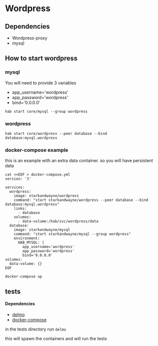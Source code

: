 # Wordpress

## Dependencies
- Wordpress-proxy
- mysql

## How to start wordpress
### mysql
You will need to provide 3 variables
- app_username='wordpress'
- app_password='wordpress'
- bind='0.0.0.0'

```
hab start core/mysql --group wordpress
```

### wordpress
```
hab start core/wordpress --peer database --bind database:mysql.wordpress
```

### docker-compose example
this is an example with an extra data container.
so you will have persistent data

```
cat <<EOF > docker-compose.yml
version: '3'

services:
  wordpress:
    image: starkandwayne/wordpress
    command: "start starkandwayne/wordpress --peer database --bind database:mysql.wordpress"
    links:
      - database
    volumes:
      - data-volume:/hab/svc/wordpress/data
  database:
    image: starkandwayne/mysql
    command: "start starkandwayne/mysql --group wordpress"
    environment:
      HAB_MYSQL: |
        app_username='wordpress'
        app_password='wordpress'
        bind='0.0.0.0'
volumes:
  data-volume: {}
EOF

docker-compose up    
```

## tests
#### Dependencies
- [delmo](https://github.com/bodymindarts/delmo)
- [docker-compose](https://docs.docker.com/compose/)

in the tests directory run
`delmo`

this will spawn the containers and will run the tests
